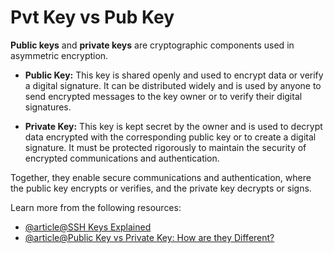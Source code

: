 # Pvt Key vs Pub Key

**Public keys** and **private keys** are cryptographic components used in asymmetric encryption. 

- **Public Key:** This key is shared openly and used to encrypt data or verify a digital signature. It can be distributed widely and is used by anyone to send encrypted messages to the key owner or to verify their digital signatures.

- **Private Key:** This key is kept secret by the owner and is used to decrypt data encrypted with the corresponding public key or to create a digital signature. It must be protected rigorously to maintain the security of encrypted communications and authentication.

Together, they enable secure communications and authentication, where the public key encrypts or verifies, and the private key decrypts or signs.

Learn more from the following resources:

- [@article@SSH Keys Explained](https://www.sectigo.com/resource-library/what-is-an-ssh-key)
- [@article@Public Key vs Private Key: How are they Different?](https://venafi.com/blog/what-difference-between-public-key-and-private-key/)
